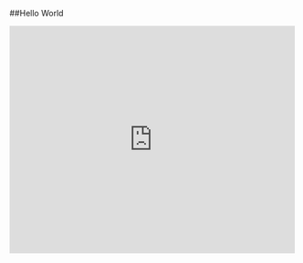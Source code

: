##Hello World


<iframe width="500" height="400" frameborder="0" scrolling="no" marginheight="0" marginwidth="0"
src="http://arcgis.com/apps/Viewer/index.html?appid=9b9128de154d4dd7b754357370377b0e"></iframe>	
